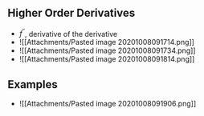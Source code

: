 ## Higher Order Derivatives
- $f^{''}$, derivative of the derivative
- ![[Attachments/Pasted image 20201008091714.png]]
- ![[Attachments/Pasted image 20201008091734.png]]
- ![[Attachments/Pasted image 20201008091814.png]]

## Examples
- ![[Attachments/Pasted image 20201008091906.png]]
